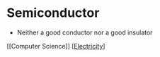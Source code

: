 # Semiconductor

- Neither a good conductor nor a good insulator

[[Computer Science]] [[Electricity]]

[//begin]: # "Autogenerated link references for markdown compatibility"
[computer-science]: computer-science "Computer Science"
[electricity]: electricity "Electricity"
[//end]: # "Autogenerated link references"